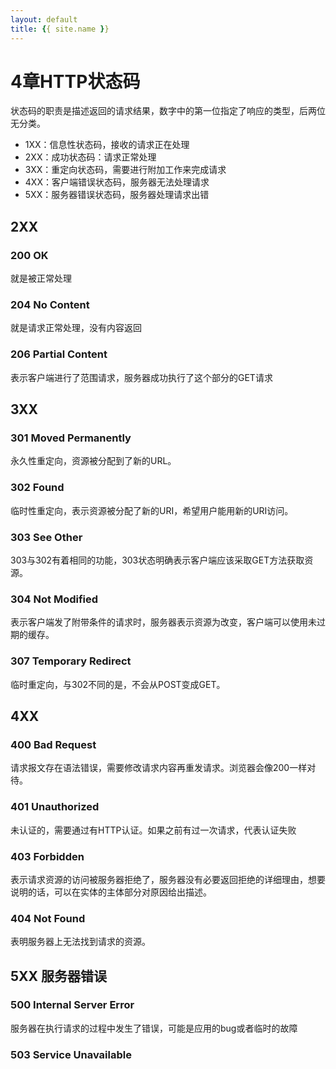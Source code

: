 ```yaml
---
layout: default
title: {{ site.name }}
---
```

# 4章HTTP状态码
状态码的职责是描述返回的请求结果，数字中的第一位指定了响应的类型，后两位无分类。

 - 1XX：信息性状态码，接收的请求正在处理
 - 2XX：成功状态码：请求正常处理
 - 3XX：重定向状态码，需要进行附加工作来完成请求
 - 4XX：客户端错误状态码，服务器无法处理请求
 - 5XX：服务器错误状态码，服务器处理请求出错

## 2XX
### 200 OK
就是被正常处理

### 204 No Content
就是请求正常处理，没有内容返回

### 206 Partial Content
表示客户端进行了范围请求，服务器成功执行了这个部分的GET请求

## 3XX
### 301 Moved Permanently
永久性重定向，资源被分配到了新的URL。

### 302 Found
临时性重定向，表示资源被分配了新的URI，希望用户能用新的URI访问。

### 303 See Other
303与302有着相同的功能，303状态明确表示客户端应该采取GET方法获取资源。

### 304 Not Modified
表示客户端发了附带条件的请求时，服务器表示资源为改变，客户端可以使用未过期的缓存。

### 307 Temporary Redirect
临时重定向，与302不同的是，不会从POST变成GET。

## 4XX
### 400 Bad Request
请求报文存在语法错误，需要修改请求内容再重发请求。浏览器会像200一样对待。

### 401 Unauthorized
未认证的，需要通过有HTTP认证。如果之前有过一次请求，代表认证失败

### 403 Forbidden
表示请求资源的访问被服务器拒绝了，服务器没有必要返回拒绝的详细理由，想要说明的话，可以在实体的主体部分对原因给出描述。

### 404 Not Found
表明服务器上无法找到请求的资源。

## 5XX 服务器错误
### 500 Internal Server Error
服务器在执行请求的过程中发生了错误，可能是应用的bug或者临时的故障

### 503 Service Unavailable
